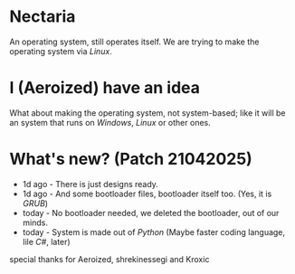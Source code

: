 # Nectaria
An operating system, still operates itself. We are trying to make the operating system via _Linux_.

# I (Aeroized) have an idea
What about making the operating system, not system-based; like it will be an system that runs on _Windows_, _Linux_ or other ones.

# What's new? (Patch 21042025)
- 1d ago - There is just designs ready.
- 1d ago - And some bootloader files, bootloader itself too. (Yes, it is _GRUB_)
- today  - No bootloader needed, we deleted the bootloader, out of our minds.
- today  - System is made out of _Python_ (Maybe faster coding language, lile _C#_, later)




special thanks for Aeroized, shrekinessegi and Kroxic
